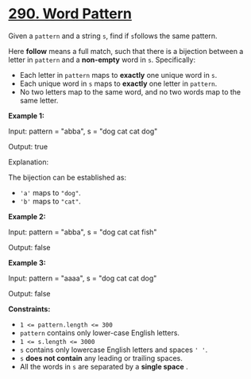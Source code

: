 # [290. Word Pattern](https://leetcode.com/problems/word-pattern/description/?envType=study-plan-v2&envId=top-interview-150)

Given a `pattern` and a string `s`, find if `s`follows the same pattern.

Here <b>follow</b> means a full match, such that there is a bijection between a letter in `pattern` and a <b>non-empty</b> word in `s`. Specifically:

- Each letter in `pattern` maps to **exactly**  one unique word in `s`.
- Each unique word in `s` maps to **exactly**  one letter in `pattern`.
- No two letters map to the same word, and no two words map to the same letter.

**Example 1:** 

<div class="example-block">
Input: pattern = "abba", s = "dog cat cat dog"

Output: true

Explanation:

The bijection can be established as:

- `'a'` maps to `"dog"`.
- `'b'` maps to `"cat"`.

**Example 2:** 

<div class="example-block">
Input: pattern = "abba", s = "dog cat cat fish"

Output: false

**Example 3:** 

<div class="example-block">
Input: pattern = "aaaa", s = "dog cat cat dog"

Output: false

**Constraints:** 

- `1 <= pattern.length <= 300`
- `pattern` contains only lower-case English letters.
- `1 <= s.length <= 3000`
- `s` contains only lowercase English letters and spaces `' '`.
- `s` **does not contain**  any leading or trailing spaces.
- All the words in `s` are separated by a **single space** .